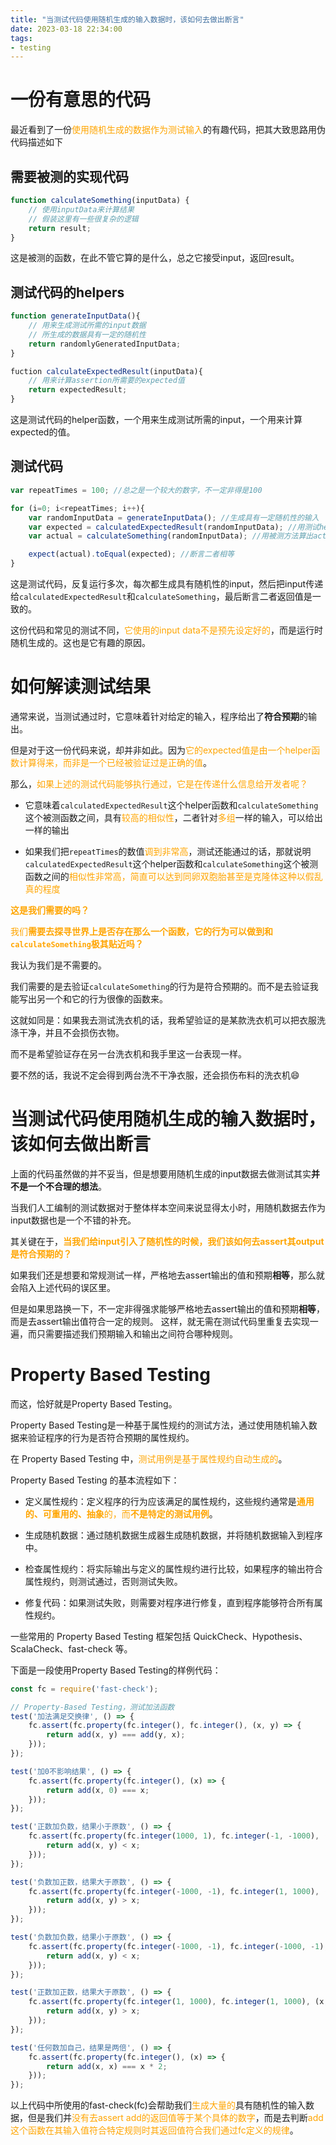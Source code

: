 ```yaml
---
title: "当测试代码使用随机生成的输入数据时，该如何去做出断言"
date: 2023-03-18 22:34:00
tags:
- testing
---
```


# 一份有意思的代码

最近看到了一份<span style="color:orange;">使用随机生成的数据作为测试输入</span>的有趣代码，把其大致思路用伪代码描述如下 

## 需要被测的实现代码

```javascript
function calculateSomething(inputData) {
    // 使用inputData来计算结果
    // 假装这里有一些很复杂的逻辑
    return result;
}
```

这是被测的函数，在此不管它算的是什么，总之它接受input，返回result。

## 测试代码的helpers

```javascript
function generateInputData(){
    // 用来生成测试所需的input数据
    // 所生成的数据具有一定的随机性
    return randomlyGeneratedInputData;
}

fuction calculateExpectedResult(inputData){
    // 用来计算assertion所需要的expected值
    return expectedResult;
}
```

这是测试代码的helper函数，一个用来生成测试所需的input，一个用来计算expected的值。

## 测试代码

```javascript
var repeatTimes = 100; //总之是一个较大的数字，不一定非得是100

for (i=0; i<repeatTimes; i++){
    var randomInputData = generateInputData(); //生成具有一定随机性的输入
    var expected = calculatedExpectedResult(randomInputData); //用测试helper算出expected
    var actual = calculateSomething(randomInputData); //用被测方法算出actual

    expect(actual).toEqual(expected); //断言二者相等
}
```

这是测试代码，反复运行多次，每次都生成具有随机性的input，然后把input传递给```calculatedExpectedResult```和```calculateSomething```，最后断言二者返回值是一致的。

这份代码和常见的测试不同，<span style="color:orange;">它使用的input data不是预先设定好的</span>，而是运行时随机生成的。这也是它有趣的原因。

# 如何解读测试结果

通常来说，当测试通过时，它意味着针对给定的输入，程序给出了**符合预期**的输出。

但是对于这一份代码来说，却并非如此。因为<span style="color:orange;">它的expected值是由一个helper函数计算得来，而非是一个已经被验证过是正确的值</span>。

那么，<span style="color:orange;">如果上述的测试代码能够执行通过，它是在传递什么信息给开发者呢？</span>

* 它意味着```calculatedExpectedResult```这个helper函数和```calculateSomething```这个被测函数之间，具有<span style="color:orange;">较高的相似性</span>，二者针对<span style="color:orange;">多组</span>一样的输入，可以给出一样的输出

* 如果我们把```repeatTimes```的数值<span style="color:orange;">调到非常高</span>，测试还能通过的话，那就说明```calculatedExpectedResult```这个helper函数和```calculateSomething```这个被测函数之间的<span style="color:orange;">相似性非常高，简直可以达到同卵双胞胎甚至是克隆体这种以假乱真的程度</span>

<span style="color:orange;">**这是我们需要的吗？**</span>

<span style="color:orange;">我们**需要去探寻世界上是否存在那么一个函数，它的行为可以做到和```calculateSomething```极其贴近吗？**</span>

我认为我们是不需要的。

我们需要的是去验证```calculateSomething```的行为是符合预期的。而不是去验证我能写出另一个和它的行为很像的函数来。

这就如同是：如果我去测试洗衣机的话，我希望验证的是某款洗衣机可以把衣服洗涤干净，并且不会损伤衣物。

而不是希望验证存在另一台洗衣机和我手里这一台表现一样。

要不然的话，我说不定会得到两台洗不干净衣服，还会损伤布料的洗衣机😄

# 当测试代码使用随机生成的输入数据时，该如何去做出断言

上面的代码虽然做的并不妥当，但是想要用随机生成的input数据去做测试其实**并不是一个不合理的想法**。

当我们人工编制的测试数据对于整体样本空间来说显得太小时，用随机数据去作为input数据也是一个不错的补充。

其关键在于，<span style="color:orange;">**当我们给input引入了随机性的时候，我们该如何去assert其output是符合预期的？**</span>

如果我们还是想要和常规测试一样，严格地去assert输出的值和预期**相等**，那么就会陷入上述代码的误区里。

但是如果思路换一下，不一定非得强求能够严格地去assert输出的值和预期**相等**，而是去assert输出值符合一定的规则。
这样，就无需在测试代码里重复去实现一遍，而只需要描述我们预期输入和输出之间符合哪种规则。

# Property Based Testing

而这，恰好就是Property Based Testing。

Property Based Testing是一种基于属性规约的测试方法，通过使用随机输入数据来验证程序的行为是否符合预期的属性规约。

在 Property Based Testing 中，<span style="color:orange;">测试用例是基于属性规约自动生成的</span>。

Property Based Testing 的基本流程如下：

* 定义属性规约：定义程序的行为应该满足的属性规约，这些规约通常是<span style="color:orange;">**通用的、可重用的、抽象**的，而**不是特定的测试用例**</span>。

* 生成随机数据：通过随机数据生成器生成随机数据，并将随机数据输入到程序中。

* 检查属性规约：将实际输出与定义的属性规约进行比较，如果程序的输出符合属性规约，则测试通过，否则测试失败。

* 修复代码：如果测试失败，则需要对程序进行修复，直到程序能够符合所有属性规约。

一些常用的 Property Based Testing 框架包括 QuickCheck、Hypothesis、ScalaCheck、fast-check 等。

下面是一段使用Property Based Testing的样例代码：

```javascript
const fc = require('fast-check');

// Property-Based Testing，测试加法函数
test('加法满足交换律', () => {
    fc.assert(fc.property(fc.integer(), fc.integer(), (x, y) => {
        return add(x, y) === add(y, x);
    }));
});

test('加0不影响结果', () => {
    fc.assert(fc.property(fc.integer(), (x) => {
        return add(x, 0) === x;
    }));
});

test('正数加负数，结果小于原数', () => {
    fc.assert(fc.property(fc.integer(1000, 1), fc.integer(-1, -1000), (x, y) => {
        return add(x, y) < x;
    }));
});

test('负数加正数，结果大于原数', () => {
    fc.assert(fc.property(fc.integer(-1000, -1), fc.integer(1, 1000), (x, y) => {
        return add(x, y) > x;
    }));
});

test('负数加负数，结果小于原数', () => {
    fc.assert(fc.property(fc.integer(-1000, -1), fc.integer(-1000, -1), (x, y) => {
        return add(x, y) < x;
    }));
});

test('正数加正数，结果大于原数', () => {
    fc.assert(fc.property(fc.integer(1, 1000), fc.integer(1, 1000), (x, y) => {
        return add(x, y) > x;
    }));
});

test('任何数加自己，结果是两倍', () => {
    fc.assert(fc.property(fc.integer(), (x) => {
        return add(x, x) === x * 2;
    }));
});
```

以上代码中所使用的fast-check(fc)会帮助我们<span style="color:orange;">生成大量的</span>具有随机性的输入数据，但是我们并<span style="color:orange;">没有去assert add的返回值等于某个具体的数字</span>，而是去判断<span style="color:orange;">add这个函数在其输入值符合特定规则时其返回值符合我们通过fc定义的规律</span>。
